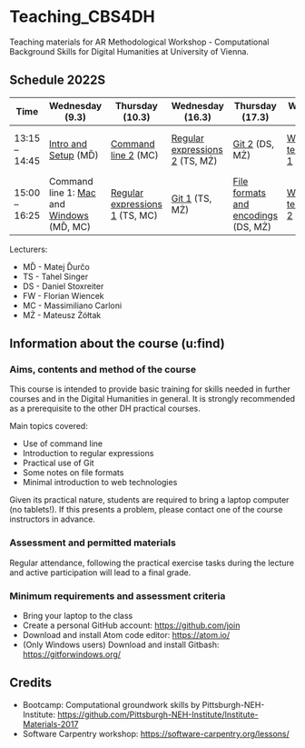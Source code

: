 # Teaching_CBS4DH
Teaching materials for AR Methodological Workshop - Computational Background Skills for Digital Humanities at University of Vienna.

## Schedule 2022S
Time | Wednesday (9.3) | Thursday (10.3) | Wednesday (16.3) | Thursday (17.3) | Wednesday (23.3) | Thursday (24.3)
---- | ---- | ---- | ---- | ---- | ---- | ---- |
13:15 – 14:45 |  [Intro and Setup](lectures/intro_and_setup.md) (MĎ) | [Command line 2](lectures/command_2.md) (MC) | [Regular expressions 2](lectures/regex_2.md) (TS, MŻ) | [Git 2](lectures/git_2.md) (DS, MŻ) | [Web technologies 1](lectures/web.md) (FW, DS) | Questions & Answers (MĎ, FW)
15:00 – 16:25 |  Command line 1: [Mac](lectures/command_1_mac.md) and [Windows](lectures/command_1_windows.md) (MĎ, MC) | [Regular expressions 1](lectures/regex_1.md) (TS, MC) | [Git 1](lectures/git_1.md) (TS, MŻ) | [File formats and encodings](lectures/files.md) (DS, MŻ) | [Web technologies 2](lectures/web.md) (FW) | [More DH](lectures/final_more.md) (MĎ)

Lecturers:

* MĎ - Matej Ďurčo
* TS - Tahel Singer
* DS - Daniel Stoxreiter
* FW - Florian Wiencek
* MC - Massimiliano Carloni
* MŻ - Mateusz Żółtak

## Information about the course (u:find)

### Aims, contents and method of the course
This course is intended to provide basic training for skills needed in further courses and in the Digital Humanities in general. It is strongly recommended as a prerequisite to the other DH practical courses.

Main topics covered:

- Use of command line
- Introduction to regular expressions
- Practical use of Git
- Some notes on file formats
- Minimal introduction to web technologies

Given its practical nature, students are required to bring a laptop computer (no tablets!). If this presents a problem, please contact one of the course instructors in advance.

### Assessment and permitted materials

Regular attendance, following the practical exercise tasks during the lecture and active participation will lead to a final grade.

### Minimum requirements and assessment criteria 

- Bring your laptop to the class
- Create a personal GitHub account: https://github.com/join
- Download and install Atom code editor: https://atom.io/
- (Only Windows users) Download and install Gitbash: https://gitforwindows.org/

## Credits
- Bootcamp: Computational groundwork skills by Pittsburgh-NEH-Institute: https://github.com/Pittsburgh-NEH-Institute/Institute-Materials-2017
- Software Carpentry workshop: https://software-carpentry.org/lessons/
